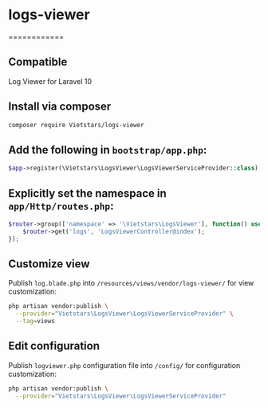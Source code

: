 # logs-viewer
============

## Compatible
Log Viewer for Laravel 10 

## Install via composer
```bash
composer require Vietstars/logs-viewer
```

## Add the following in `bootstrap/app.php`:
```php
$app->register(\Vietstars\LogsViewer\LogsViewerServiceProvider::class);
```

## Explicitly set the namespace in `app/Http/routes.php`:
```php
$router->group(['namespace' => '\Vietstars\LogsViewer'], function() use ($router) {
    $router->get('logs', 'LogsViewerController@index');
});
```

## Customize view
Publish `log.blade.php` into `/resources/views/vendor/logs-viewer/` for view customization:

```bash
php artisan vendor:publish \
  --provider="Vietstars\LogsViewer\LogsViewerServiceProvider" \
  --tag=views
``` 

## Edit configuration
Publish `logviewer.php` configuration file into `/config/` for configuration customization:

```bash
php artisan vendor:publish \
  --provider="Vietstars\LogsViewer\LogsViewerServiceProvider"
``` 
